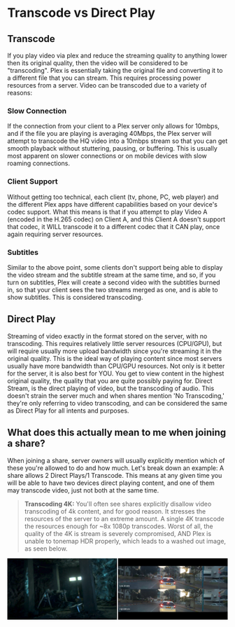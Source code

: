 # Transcode vs Direct Play

## Transcode

If you play video via plex and reduce the streaming quality to anything lower then its original quality, then the video will be considered to be "transcoding". Plex is essentially taking the original file and converting it to a different file that you can stream. This requires processing power resources from a server. Video can be transcoded due to a variety of reasons:

### Slow Connection

If the connection from your client to a Plex server only allows for 10mbps, and if the file you are playing is averaging 40Mbps, the Plex server will attempt to transcode the HQ video into a 10mbps stream so that you can get smooth playback without stuttering, pausing, or buffering. This is usually most apparent on slower connections or on mobile devices with slow roaming connections.

### Client Support

Without getting too technical, each client (tv, phone, PC, web player) and the different Plex apps have different capabilities based on your device's codec support. What this means is that if you attempt to play Video A (encoded in the H.265 codec) on Client A, and this Client A doesn't support that codec, it WILL transcode it to a different codec that it CAN play, once again requiring server resources.

### Subtitles

Similar to the above point, some clients don't support being able to display the video stream and the subtitle stream at the same time, and so, if you turn on subtitles, Plex will create a second video with the subtitles burned in, so that your client sees the two streams merged as one, and is able to show subtitles. This is considered transcoding.

## Direct Play

Streaming of video exactly in the format stored on the server, with no transcoding. This requires relatively little server resources (CPU/GPU), but will require usually more upload bandwidth since you're streaming it in the original quality. This is the ideal way of playing content since most servers usually have more bandwidth than CPU/GPU resources. Not only is it better for the server, it is also best for YOU. You get to view content in the highest original quality, the quality that you are quite possibly paying for. Direct Stream, is the direct playing of video, but the transcoding of audio. This doesn't strain the server much and when shares mention 'No Transcoding,' they're only referring to video transcoding, and can be considered the same as Direct Play for all intents and purposes.

## What does this actually mean to me when joining a share?

When joining a share, server owners will usually explicitly mention which of these you're allowed to do and how much. Let's break down an example:
A share allows 2 Direct Plays/1 Transcode. This means at any given time you will be able to have two devices direct playing content, and one of them may transcode video, just not both at the same time.

> **Transcoding 4K:** You'll often see shares explicitly disallow video transcoding of 4k content, and for good reason. It stresses the resources of the server to an extreme amount. A single 4K transcode the resources enough for ~8x 1080p transcodes. Worst of all, the quality of the 4K is stream is severely compromised, AND Plex is unable to tonemap HDR properly, which leads to a washed out image, as seen below.

[![Direct Play vs Transcode](../media/quality-vs-quantity.png "Direct play vs Transcode")](https://docs.blackbeard.media/media/direct-play-vs-transcode.png)
